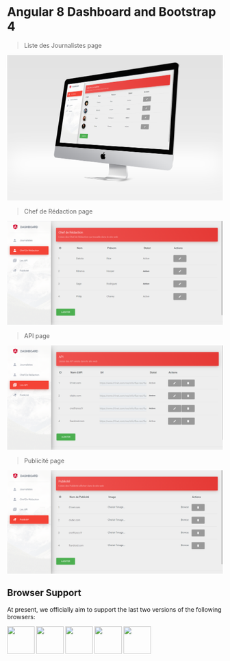 # Angular 8 Dashboard and Bootstrap 4

> Liste des Journalistes page

![API page](https://github.com/ayoub-bani/Angular-dashboard/blob/master/screen/iMac-psd-1.png)

> Chef de Rédaction page

![API page](https://github.com/ayoub-bani/Angular-dashboard/blob/master/screen/Chef-de-Redaction.PNG)

> API page

![API page](https://github.com/ayoub-bani/Angular-dashboard/blob/master/screen/API.PNG)


> Publicité page

![API page](https://github.com/ayoub-bani/Angular-dashboard/blob/master/screen/Publicite.PNG)



## Browser Support

At present, we officially aim to support the last two versions of the following browsers:

<img src="https://s3.amazonaws.com/creativetim_bucket/github/browser/chrome.png" width="64" height="64"> <img src="https://s3.amazonaws.com/creativetim_bucket/github/browser/firefox.png" width="64" height="64"> <img src="https://s3.amazonaws.com/creativetim_bucket/github/browser/edge.png" width="64" height="64"> <img src="https://s3.amazonaws.com/creativetim_bucket/github/browser/safari.png" width="64" height="64"> <img src="https://s3.amazonaws.com/creativetim_bucket/github/browser/opera.png" width="64" height="64">


[version-badge]: https://img.shields.io/badge/version-2.3.0-blue.svg
